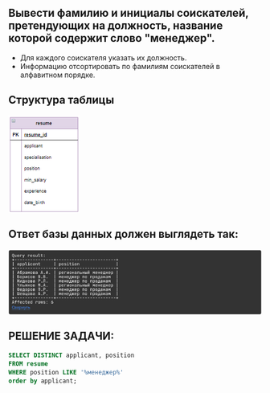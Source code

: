## Вывести фамилию и инициалы соискателей, претендующих на должность, название которой содержит слово "менеджер".
* Для каждого соискателя указать их должность. 
* Информацию отсортировать по фамилиям соискателей в алфавитном порядке.

## Структура таблицы

<img align="center" alt="sumit" src="https://github.com/kolesnikovvitaliy/SQL_trainer_advanced/blob/main/1_Основы_SQL_расширенные_возможности/1_2_Простая_выборка_Резюме/1_2_2_Претенденты_на_должность_менеджер/img/resume.png">

## Ответ базы данных должен выглядеть так:

<img align="center" alt="sumit" src="https://github.com/kolesnikovvitaliy/SQL_trainer_advanced/blob/main/1_Основы_SQL_расширенные_возможности/1_2_Простая_выборка_Резюме/1_2_2_Претенденты_на_должность_менеджер/img/res.png">

## РЕШЕНИЕ ЗАДАЧИ:

```SQL
SELECT DISTINCT applicant, position
FROM resume 
WHERE position LIKE '%менеджер%'
order by applicant;
 ```